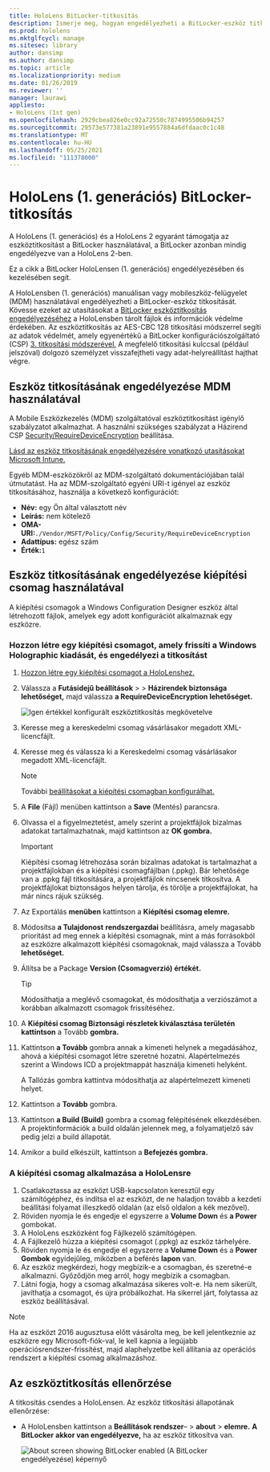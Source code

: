 ```yaml
---
title: HoloLens BitLocker-titkosítás
description: Ismerje meg, hogyan engedélyezheti a BitLocker-eszköz titkosítását a HoloLens vegyes valóságú eszközökön tárolt fájlok védelméhez.
ms.prod: hololens
ms.mktglfcycl: manage
ms.sitesec: library
author: dansimp
ms.author: dansimp
ms.topic: article
ms.localizationpriority: medium
ms.date: 01/26/2019
ms.reviewer: ''
manager: laurawi
appliesto:
- HoloLens (1st gen)
ms.openlocfilehash: 2929cbea826e0cc92a72550c7874995506b94257
ms.sourcegitcommit: 29573e577381a23891e9557884a6dfdaac0c1c48
ms.translationtype: MT
ms.contentlocale: hu-HU
ms.lasthandoff: 05/25/2021
ms.locfileid: "111378000"
---
```

# <a name="hololens-1st-gen-bitlocker-encryption"></a>HoloLens (1. generációs) BitLocker-titkosítás

A HoloLens (1. generációs) és a HoloLens 2 egyaránt támogatja az eszköztitkosítást a BitLocker használatával, a BitLocker azonban mindig engedélyezve van a HoloLens 2-ben.

Ez a cikk a BitLocker HoloLensen (1. generációs) engedélyezésében és kezelésében segít.

A HoloLensben (1. generációs) manuálisan vagy mobileszköz-felügyelet (MDM) használatával engedélyezheti a BitLocker-eszköz titkosítását. Kövesse ezeket az utasításokat a [BitLocker eszköztitkosítás engedélyezéséhez](https://docs.microsoft.com/windows/security/information-protection/bitlocker/bitlocker-device-encryption-overview-windows-10#bitlocker-device-encryption) a HoloLensben tárolt fájlok és információk védelme érdekében. Az eszköztitkosítás az AES-CBC 128 titkosítási módszerrel segíti az adatok védelmét, amely egyenértékű a BitLocker konfigurációszolgáltató (CSP) [3. titkosítási módszerével.](https://docs.microsoft.com/windows/client-management/mdm/bitlocker-csp#encryptionmethodbydrivetype) A megfelelő titkosítási kulccsal (például jelszóval) dolgozó személyzet visszafejtheti vagy adat-helyreállítást hajthat végre.

## <a name="enable-device-encryption-using-mdm"></a>Eszköz titkosításának engedélyezése MDM használatával

A Mobile Eszközkezelés (MDM) szolgáltatóval eszköztitkosítást igénylő szabályzatot alkalmazhat. A használni szükséges szabályzat a Házirend CSP [Security/RequireDeviceEncryption](https://docs.microsoft.com/windows/client-management/mdm/policy-csp-security#security-requiredeviceencryption) beállítása.

[Lásd az eszköz titkosításának engedélyezésére vonatkozó utasításokat Microsoft Intune.](https://docs.microsoft.com/intune/compliance-policy-create-windows#windows-holographic-for-business)

Egyéb MDM-eszközökről az MDM-szolgáltató dokumentációjában talál útmutatást. Ha az MDM-szolgáltató egyéni URI-t igényel az eszköz titkosításához, használja a következő konfigurációt:

- **Név:** egy Ön által választott név
- **Leírás:** nem kötelező
- **OMA-URI:**`./Vendor/MSFT/Policy/Config/Security/RequireDeviceEncryption`
- **Adattípus:** egész szám
- **Érték:**`1`

## <a name="enable-device-encryption-using-a-provisioning-package"></a>Eszköz titkosításának engedélyezése kiépítési csomag használatával

A kiépítési csomagok a Windows Configuration Designer eszköz által létrehozott fájlok, amelyek egy adott konfigurációt alkalmaznak egy eszközre. 

### <a name="create-a-provisioning-package-that-upgrades-the-windows-holographic-edition-and-enables-encryption"></a>Hozzon létre egy kiépítési csomagot, amely frissíti a Windows Holographic kiadását, és engedélyezi a titkosítást

1. [Hozzon létre egy kiépítési csomagot a HoloLenshez.](hololens-provisioning.md)
1. Válassza a **Futásidejű beállítások**  >    >  **Házirendek biztonsága lehetőséget,** majd válassza **a RequireDeviceEncryption lehetőséget.**

    ![Igen értékkel konfigurált eszköztitkosítás megkövetelve](images/device-encryption.png)

1. Keresse meg a kereskedelmi csomag vásárlásakor megadott XML-licencfájlt.

1. Keresse meg és válassza ki a Kereskedelmi csomag vásárlásakor megadott XML-licencfájlt.
    > [!NOTE]
    > További [beállításokat a kiépítési csomagban konfigurálhat.](hololens-provisioning.md)

1. A **File** (Fájl) menüben kattintson a **Save** (Mentés) parancsra. 

1. Olvassa el a figyelmeztetést, amely szerint a projektfájlok bizalmas adatokat tartalmazhatnak, majd kattintson az **OK gombra.**

    > [!IMPORTANT]
    > Kiépítési csomag létrehozása során bizalmas adatokat is tartalmazhat a projektfájlokban és a kiépítési csomagfájlban (.ppkg). Bár lehetősége van a .ppkg fájl titkosítására, a projektfájlok nincsenek titkosítva. A projektfájlokat biztonságos helyen tárolja, és törölje a projektfájlokat, ha már nincs rájuk szükség.

1. Az Exportálás **menüben** kattintson a **Kiépítési csomag elemre.**
1. Módosítsa **a Tulajdonost** **rendszergazdai** beállításra, amely magasabb prioritást ad meg ennek a kiépítési csomagnak, mint a más forrásokból az eszközre alkalmazott kiépítési csomagoknak, majd válassza a Tovább **lehetőséget.**
1. Állítsa be a Package **Version (Csomagverzió) értékét.**

    > [!TIP]
    > Módosíthatja a meglévő csomagokat, és módosíthatja a verziószámot a korábban alkalmazott csomagok frissítéséhez.

1. A **Kiépítési csomag Biztonsági részletek kiválasztása területén kattintson** a Tovább **gombra.**
1. Kattintson **a Tovább** gombra annak a kimeneti helynek a megadásához, ahová a kiépítési csomagot létre szeretné hozatni. Alapértelmezés szerint a Windows ICD a projektmappát használja kimeneti helyként.

    A Tallózás gombra kattintva módosíthatja az alapértelmezett kimeneti helyet.

1. Kattintson a **Tovább** gombra.
1. Kattintson **a Build (Build)** gombra a csomag felépítésének elkezdésében. A projektinformációk a build oldalán jelennek meg, a folyamatjelző sáv pedig jelzi a build állapotát.
1. Amikor a build elkészült, kattintson a **Befejezés gombra.**

### <a name="apply-the-provisioning-package-to-hololens"></a>A kiépítési csomag alkalmazása a HoloLensre

1. Csatlakoztassa az eszközt USB-kapcsolaton keresztül egy számítógéphez,  és indítsa el az eszközt, de ne haladjon tovább a kezdeti beállítási folyamat illeszkedő oldalán (az első oldalon a kék mezővel).
1. Röviden nyomja le és engedje el egyszerre a **Volume Down** és **a Power** gombokat.
1. A HoloLens eszközként fog Fájlkezelő számítógépen.
1. A Fájlkezelő húzza a kiépítési csomagot (.ppkg) az eszköz tárhelyére.
1. Röviden nyomja le és engedje el egyszerre a **Volume Down** és a **Power Gombok** egyidejűleg, miközben a beférés **lapon** van.
1. Az eszköz megkérdezi, hogy megbízik-e a csomagban, és szeretné-e alkalmazni. Győződjön meg arról, hogy megbízik a csomagban.
1. Látni fogja, hogy a csomag alkalmazása sikeres volt-e. Ha nem sikerült, javíthatja a csomagot, és újra próbálkozhat. Ha sikerrel járt, folytassa az eszköz beállításával.

> [!NOTE]
> Ha az eszközt 2016 augusztusa előtt vásárolta meg, be kell jelentkeznie az eszközre egy Microsoft-fiók-val, le kell kapnia a legújabb operációsrendszer-frissítést, majd alaphelyzetbe kell állítania az operációs rendszert a kiépítési csomag alkalmazáshoz.

## <a name="verify-device-encryption"></a>Az eszköztitkosítás ellenőrzése

A titkosítás csendes a HoloLensen. Az eszköz titkosítási állapotának ellenőrzése:

- A HoloLensben kattintson a **Beállítások rendszer**–  >  **about**  >  **elemre.** **A BitLocker** **akkor van engedélyezve,** ha az eszköz titkosítva van. 

    ![About screen showing BitLocker enabled (A BitLocker engedélyezése) képernyő](images/about-encryption.png)
